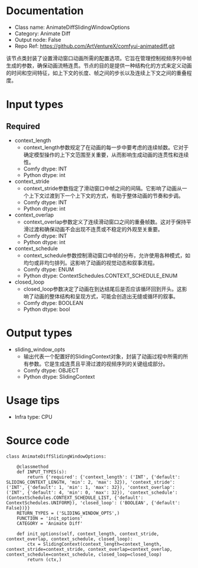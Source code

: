 # Documentation
- Class name: AnimateDiffSlidingWindowOptions
- Category: Animate Diff
- Output node: False
- Repo Ref: https://github.com/ArtVentureX/comfyui-animatediff.git

该节点类封装了设置滑动窗口动画所需的配置选项。它旨在管理控制视频序列中帧生成的参数，确保动画流畅连贯。节点的目的是提供一种结构化的方式来定义动画的时间和空间特征，如上下文的长度、帧之间的步长以及连续上下文之间的重叠程度。

# Input types
## Required
- context_length
    - context_length参数规定了在动画的每一步中要考虑的连续帧数。它对于确定模型操作的上下文范围至关重要，从而影响生成动画的连贯性和连续性。
    - Comfy dtype: INT
    - Python dtype: int
- context_stride
    - context_stride参数指定了滑动窗口中帧之间的间隔。它影响了动画从一个上下文过渡到下一个上下文的方式，有助于整体动画的节奏和步调。
    - Comfy dtype: INT
    - Python dtype: int
- context_overlap
    - context_overlap参数定义了连续滑动窗口之间的重叠帧数。这对于保持平滑过渡和确保动画不会出现不连贯或不稳定的外观至关重要。
    - Comfy dtype: INT
    - Python dtype: int
- context_schedule
    - context_schedule参数控制滑动窗口中帧的分布，允许使用各种模式，如均匀或非均匀排列。这影响了动画的视觉动态和叙事流程。
    - Comfy dtype: ENUM
    - Python dtype: ContextSchedules.CONTEXT_SCHEDULE_ENUM
- closed_loop
    - closed_loop参数决定了动画在到达结尾后是否应该循环回到开头。这影响了动画的整体结构和呈现方式，可能会创造出无缝或循环的叙事。
    - Comfy dtype: BOOLEAN
    - Python dtype: bool

# Output types
- sliding_window_opts
    - 输出代表一个配置好的SlidingContext对象，封装了动画过程中所需的所有参数。它是生成连贯且平滑过渡的视频序列的关键组成部分。
    - Comfy dtype: OBJECT
    - Python dtype: SlidingContext

# Usage tips
- Infra type: CPU

# Source code
```
class AnimateDiffSlidingWindowOptions:

    @classmethod
    def INPUT_TYPES(s):
        return {'required': {'context_length': ('INT', {'default': SLIDING_CONTEXT_LENGTH, 'min': 2, 'max': 32}), 'context_stride': ('INT', {'default': 1, 'min': 1, 'max': 32}), 'context_overlap': ('INT', {'default': 4, 'min': 0, 'max': 32}), 'context_schedule': (ContextSchedules.CONTEXT_SCHEDULE_LIST, {'default': ContextSchedules.UNIFORM}), 'closed_loop': ('BOOLEAN', {'default': False})}}
    RETURN_TYPES = ('SLIDING_WINDOW_OPTS',)
    FUNCTION = 'init_options'
    CATEGORY = 'Animate Diff'

    def init_options(self, context_length, context_stride, context_overlap, context_schedule, closed_loop):
        ctx = SlidingContext(context_length=context_length, context_stride=context_stride, context_overlap=context_overlap, context_schedule=context_schedule, closed_loop=closed_loop)
        return (ctx,)
```